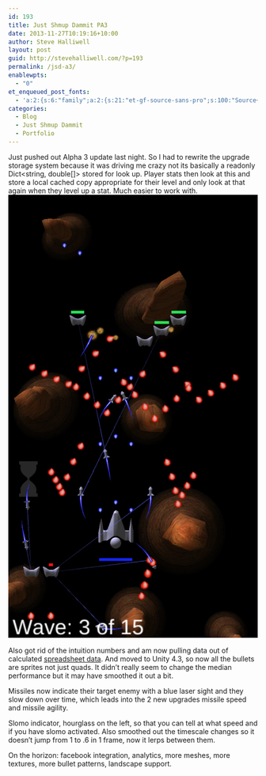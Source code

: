 ```yaml
---
id: 193
title: Just Shmup Dammit PA3
date: 2013-11-27T10:19:16+10:00
author: Steve Halliwell
layout: post
guid: http://stevehalliwell.com/?p=193
permalink: /jsd-a3/
enablewpts:
  - "0"
et_enqueued_post_fonts:
  - 'a:2:{s:6:"family";a:2:{s:21:"et-gf-source-sans-pro";s:100:"Source+Sans+Pro:200,200italic,300,300italic,regular,italic,600,600italic,700,700italic,900,900italic";s:10:"et-gf-lato";s:75:"Lato:100,100italic,300,300italic,regular,italic,700,700italic,900,900italic";}s:6:"subset";a:7:{i:0;s:8:"cyrillic";i:1;s:5:"greek";i:2;s:10:"vietnamese";i:3;s:5:"latin";i:4;s:9:"greek-ext";i:5;s:9:"latin-ext";i:6;s:12:"cyrillic-ext";}}'
categories:
  - Blog
  - Just Shmup Dammit
  - Portfolio
---
```

Just pushed out Alpha 3 update last night. So I had to rewrite the upgrade storage system because it was driving me crazy not its basically a readonly Dict<string, double[]> stored for look up. Player stats then look at this and store a local cached copy appropriate for their level and only look at that again when they level up a stat. Much easier to work with.
![](/wp-content/uploads/2013/11/2013-11-27-10.15.17.png)

Also got rid of the intuition numbers and am now pulling data out of calculated [spreadsheet data](https://docs.google.com/spreadsheet/ccc?key=0AnIiDGqoOqoSdER6RmNFc25ObzJQRzVLbTZPazJQSnc&usp=sharing). And moved to Unity 4.3, so now all the bullets are sprites not just quads. It didn&#8217;t really seem to change the median performance but it may have smoothed it out a bit.

Missiles now indicate their target enemy with a blue laser sight and they slow down over time, which leads into the 2 new upgrades missile speed and missile agility.

Slomo indicator, hourglass on the left, so that you can tell at what speed and if you have slomo activated. Also smoothed out the timescale changes so it doesn&#8217;t jump from 1 to .6 in 1 frame, now it lerps between them.

On the horizon: facebook integration, analytics, more meshes, more textures, more bullet patterns, landscape support.